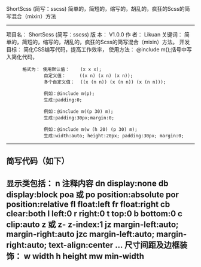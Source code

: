 
 ShortScss (简写：sscss)
 简单的，简短的，缩写的，胡乱的，疯狂的Scss的简写混合（mixin）方法

--------------------------------------------------------------------------
 项目名：   ShortScss (简写：sscss)
 版  本：   V1.0.0
 作  者：   Likuan
 关键词：   简单的，简短的，缩写的，胡乱的，疯狂的Scss的简写混合（mixin）方法。
 开发目标： 简化CSS编写代码，提高工作效率，
 使用方法： @include m();括号中写入简化代码，

          格式为： 使用默认值：    (x x x);
                  自定义值：     ((x n) (x n) (x n));
                  多个自定义值：  ((x (n n)) (x (n n)) (x (n n)));

                  例如：@include m(p);
                  生成:padding:0;

                  例如：@include m((p 30) m);
                  生成:padding:30px;margin:0;

                  例如：@include m(w (h 20) (p 30) m);
                  生成:width:auto; height:20px; padding:30px; margin:0;
-----------------------------------------------------------------------------
简写代码（如下）
----------------------------------------------------------------------------
显示类包括：        n          注释内容
                  dn         display:none
                  db         display:block
                  poa 或 po  position:absolute
                  por        position:relative
                  fl         float:left
                  fr         float:right
                  cb         clear:both
                  l          left:0
                  r          right:0
                  t          top:0
                  b          bottom:0
                  c          clip:auto
                  z 或 z-    z-index:1
                  jz         margin-left:auto; margin-right:auto
                  jzc        margin-left:auto; margin-right:auto; text-align:center
                  ...
尺寸间距及边框装饰： w          width
                  h          height
                  mw         min-width
----------------------------------------------------------------